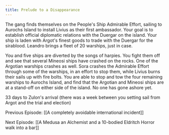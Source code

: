 ```yaml
---
title: Prelude to a Disappearance
---
```

The gang finds themselves on the People's Ship Admirable Effort, sailing to Aurochs Island to install Livius as their first ambassador. Your goal is to establish official diplomatic relations with the Duergar on the island. Your ship is laden with Argot's finest goods to trade with the Duergar for the sirablood. Leandro brings a fleet of 20 warships, just in case. 

You and five ships are diverted by the songs of harpies. You fight them off and see that several Mineosi ships have crashed on the rocks. One of the Argotian warships crashes as well. Sora crashes the Admirable Effort through some of the warships, in an effort to stop them, while Livius burns their sails up with fire bolts. You are able to stop and tow the four remaining warships to Aurochs Island, and find that the Argotian and Mineosi ships are at a stand-off on either side of the island. No one has gone ashore yet.

33 days to Zulon's arrival (there was a week between you setting sail from Argot and the trial and election)

Previous Episode: [[A completely avoidable international incident]]

Next Episode: [[A Medusa an Alchemist and a 10-bodied Eldritch Horror walk into a bar]]